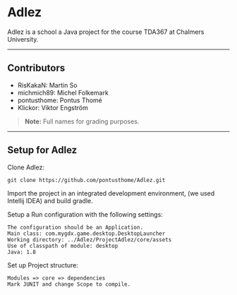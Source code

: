 **Adlez**
===================

Adlez is a school a Java project for the course TDA367 at Chalmers University.

----------

Contributors
------------
- RisKakaN: Martin So
- michmich89: Michel Folkemark
- pontusthome: Pontus Thomé
- Klickor: Viktor Engström

> **Note:**
Full names for grading purposes.

----------

Setup for Adlez
-------------------
Clone Adlez:
```
git clone https://github.com/pontusthome/Adlez.git
```

Import the project in an integrated development environment, (we used Intellij IDEA) and build gradle.

Setup a Run configuration with the following settings:
```
The configuration should be an Application.
Main class: com.mygdx.game.desktop.DesktopLauncher
Working directory: ../Adlez/ProjectAdlez/core/assets
Use of classpath of module: desktop
Java: 1.8
```
Set up Project structure:
```
Modules => core => dependencies
Mark JUNIT and change Scope to compile.
```

